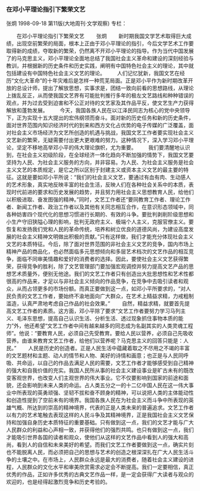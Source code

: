 ### 在邓小平理论指引下繁荣文艺
张炯
1998-09-18
第11版(大地周刊·文学观察)
专栏：

　　在邓小平理论指引下繁荣文艺
　　张炯
　　新时期我国文学艺术取得巨大成绩，出现空前繁荣的局面，根本上正由于邓小平理论的指引，今后文学艺术工作要取得新的成绩，夺取新的繁荣，仍然离不开邓小平理论的指导。作为当代中国发展了的马克思主义，邓小平理论全面地总结了我国社会主义革命和建设的深刻经验与教训，并根据新的历史条件和历史实践，阐明有中国特色社会主义的理论，其中就包括建设有中国特色社会主义文艺的理论。
　　人们记忆犹新，我国文艺在经历“文化大革命”的十年灾难后是怎样一种荒芜局面。正是邓小平作为新时期改革开放的总设计师，提出了解放思想，实事求是，团结一致向前看的思想路线，从理论上拨乱反正，从而使我国文艺界有可能批判推行多年的极左文艺路线和种种错误的观点，并为过去受到迫害和不公正对待的文艺家及其作品平反，使文艺生产力获得解放和蓬勃发展。
　　今天，我国各族人民在以江泽民同志为核心的党中央领导下，正为实现十五大提出的宏伟纲领而奋斗。面对新的历史任务和新的历史条件，面对世界范围内知识经济时代的到来和西方文化占优势的电子传媒的广泛覆盖，面对社会主义市场经济为文艺所创造的机遇与挑战，我国文艺工作者要实现社会主义文艺新的繁荣，无疑需要付出更大更艰难的努力。这种情况下，深入学习邓小平理论，坚定不移地高举邓小平的伟大理论旗帜，尤为重要。
　　我们要清醒地认识到，在社会主义初级阶段，在全球经济一体化趋向不断加强的情势下，我国文艺要坚持为人民、为社会主义服务的方向，并非容易。为人民、为社会主义服务是社会主义文艺的本质规定，是它之所以区别于封建主义或资本主义文艺的最主要的特征。这就是要如邓小平所说：“我们的社会主义文艺，要通过有血有肉、生动感人的艺术形象，真实地反映丰富的社会生活，反映人们在各种社会关系中的本质，表现时代前进的要求和历史发展的趋势，并且努力用社会主义思想教育人民，给他们以积极进取、奋发图强的精神。”同时，文艺工作者还“要同教育工作者、理论工作者、新闻工作者、政治工作者以及其他有关同志相互合作，在意识形态领域中，同各种妨害四个现代化的思想习惯进行长期的、有效的斗争。要批判剥削阶级思想和小生产守旧狭隘心理的影响，批判无政府主义、极端个人主义，克服官僚主义。要恢复和发扬我们党和人民的革命传统，培养和树立优良的道德风尚，为建设高度发展的社会主义精神文明做出积极的贡献。”只有这样做，我们才能充分体现社会主义文艺的本质特征。今后，除了面对世界范围的非社会主义文艺的竞争，国内市场上精神产品的商品化，也必然面临多元思想倾向和多层艺术档次的文艺作品的相互竞争，面临不同审美情趣和爱好的消费者的选择。因此，要使社会主义文艺获得繁荣，获得竞争的胜利，除了文艺管理部门要加强宏观调控并努力提高文艺产品的思想艺术质量外，便别无他途。我们的文艺工作者只有创造出大批思想性和艺术性都很高的作品来，才足以与非社会主义倾向的作品竞争，在竞争中去吸引读者和观众，从而占领更多的市场份额。而真正要做到这一点，如邓小平所要求的，“对人民负责的文艺工作者，要始终不渝地面向广大群众，在艺术上精益求精，力戒粗制滥造，认真严肃地考虑自己作品的社会效果。”
　　自然，精益求精，就要首先提高文艺工作者的素质。这方面，邓小平除了要求“文艺工作者要努力学习马列主义、毛泽东思想，提高自己认识生活、分析生活、透过现象抓住事物本质的能力”外，他还希望“文艺工作者中间有越来越多的同志成为名副其实的人类灵魂工程师”。他说：“要教育人民，必须自己先受教育。要给人民以营养，必须自己先吸收营养。由谁来教育文艺工作者，给他们以营养呢？马克思主义的回答只能是：人民。”
　　人民是历史的创造者。正是人民生活中蕴藏着取之不尽用之不竭的丰富的文艺题材和主题、动人的情节和人物、美好的诗情和画意；也正是与人民同呼吸、共命运，以自己的作品去满足人民的需要，文艺工作者才能够感受到自己精神的强大和自我价值的充实。我国人民所从事的社会主义建设事业是旷古未有的既改变客观世界，也改变人们主观世界的伟大事业。它不仅要影响到国家的前途和面貌，还会影响到未来人类的命运。占人类五分之一的十二亿中国人民在这一伟大事业中所表现的英勇顽强、坚韧不拔和奋不顾身的精神，可以说把人类的主体能动性和创造性提到了空前未有的境界。我国各族人民在为社会主义而斗争中所表现的英雄气概、所达到的崇高的精神境界，代表的正是人类未来的普遍追求。文艺工作者以有力的艺术笔触去表现这样的人民斗争及其精神境界，正是我国社会主义文艺保持和加强自身历史本质特征的重要基础。只有做到这一点，我们的文艺才能与广大人民群众的利益和心声相一致，并获得他们的强烈共鸣。也只有做到这一点，我们才能吸引世界各国的读者和观众，使他们从这样的文艺作品中看到人的强大和高尚，看到人的自信和未来美好的希望。而我们文艺工作者要做到这一点，确实片刻也不能脱离人民，而必须把自己的思想与艺术的创造之根深深扎在广大人民生活斗争的土壤之中。在市场上，人民群众永远是最大的消费者，随着社会主义建设的进程，人民群众的文化水平和审美欣赏需求必定会不断提高。我们一定要相信，真正优秀的作品，正如许多优秀的古典文艺作品一样，是一定会获得广大读者与观众的欢迎的，也是经得起激烈竞争和历史考验的。
